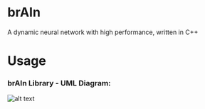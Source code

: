 # brAIn
A dynamic neural network with high performance, written in C++

# Usage

### brAIn Library - UML Diagram:

![alt text](https://github.com/cpaderbarosch-tgm/brAIn/blob/master/Resources/brAIn.png "brAIn Library - UML Diagram")
